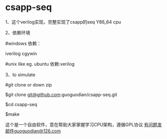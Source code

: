 # csapp-seq 
1、这个verilog实现，完整实现了csapp的seq Y86_64 cpu

2、依赖环境

#windows 依赖：

iverilog cgywin 

#unix like eg. ubuntu 依赖:verilog

3、to simulate 

#git clone  or down zip

$git clone git@github.com:guoguodian/csapp-seq.git

$cd csapp-seq

$make 


这个是一个自由软件，意在帮助大家掌握学习CPU架构，遵循GPL协议
有问题发邮件guoguodian@126.com
